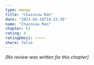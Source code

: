 ```yaml
---
type: manga
title: "Chainsaw Man"
date: "2023-04-18T14:15:36"
name: "Chainsaw Man"
chapter: 61
rating: 4
ratingEmoji: ⭐️⭐️⭐️⭐️
share: false
---
```


_[No review was written for this chapter]_
